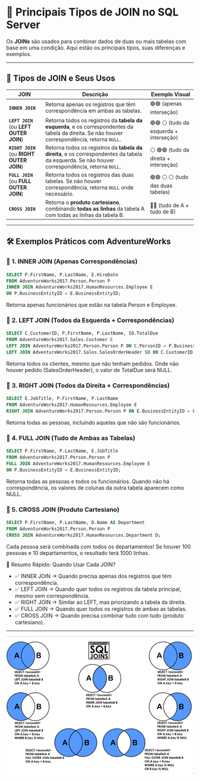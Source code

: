 # 🔗 Principais Tipos de JOIN no SQL Server

Os **JOINs** são usados para combinar dados de duas ou mais tabelas com base em uma condição. Aqui estão os principais tipos, suas diferenças e exemplos.  

---

## 📌 **Tipos de JOIN e Seus Usos**

| JOIN           | Descrição | Exemplo Visual |
|---------------|-------------|----------------|
| **`INNER JOIN`** | Retorna apenas os registros que têm correspondência em ambas as tabelas. | 🟢🟢 (apenas interseção) |
| **`LEFT JOIN`** (ou **LEFT OUTER JOIN**) | Retorna todos os registros da **tabela da esquerda**, e os correspondentes da tabela da direita. Se não houver correspondência, retorna `NULL`. | 🟢🟢 ⚪ (tudo da esquerda + interseção) |
| **`RIGHT JOIN`** (ou **RIGHT OUTER JOIN**) | Retorna todos os registros da **tabela da direita**, e os correspondentes da tabela da esquerda. Se não houver correspondência, retorna `NULL`. | ⚪ 🟢🟢 (tudo da direita + interseção) |
| **`FULL JOIN`** (ou **FULL OUTER JOIN**) | Retorna todos os registros das duas tabelas. Se não houver correspondência, retorna `NULL` onde necessário. | 🟢🟢 ⚪ ⚪ (tudo das duas tabelas) |
| **`CROSS JOIN`** | Retorna o **produto cartesiano**, combinando **todas as linhas** da tabela A com todas as linhas da tabela B. | 🔄🔄 (tudo de A × tudo de B) |

---

## 🛠️ **Exemplos Práticos com AdventureWorks**

### 🔹 **1. INNER JOIN (Apenas Correspondências)**
```sql
SELECT P.FirstName, P.LastName, E.HireDate
FROM AdventureWorks2017.Person.Person P
INNER JOIN AdventureWorks2017.HumanResources.Employee E
ON P.BusinessEntityID = E.BusinessEntityID;
```
Retorna apenas funcionários que estão na tabela Person e Employee.

### 🔹 **2. LEFT JOIN (Todos da Esquerda + Correspondências)**
```sql
SELECT C.CustomerID, P.FirstName, P.LastName, SO.TotalDue
FROM AdventureWorks2017.Sales.Customer C
LEFT JOIN AdventureWorks2017.Person.Person P ON C.PersonID = P.BusinessEntityID
LEFT JOIN AdventureWorks2017.Sales.SalesOrderHeader SO ON C.CustomerID = SO.CustomerID;
```
Retorna todos os clientes, mesmo que não tenham pedidos.
Onde não houver pedido (SalesOrderHeader), o valor de TotalDue será NULL.

### 🔹 **3. RIGHT JOIN (Todos da Direita + Correspondências)**
```sql
SELECT E.JobTitle, P.FirstName, P.LastName
FROM AdventureWorks2017.HumanResources.Employee E
RIGHT JOIN AdventureWorks2017.Person.Person P ON E.BusinessEntityID = P.BusinessEntityID;
```
Retorna todas as pessoas, incluindo aquelas que não são funcionários.

### **🔹 4. FULL JOIN (Tudo de Ambas as Tabelas)**
```sql
SELECT P.FirstName, P.LastName, E.JobTitle
FROM AdventureWorks2017.Person.Person P
FULL JOIN AdventureWorks2017.HumanResources.Employee E
ON P.BusinessEntityID = E.BusinessEntityID;
```
Retorna todas as pessoas e todos os funcionários. Quando não há correspondência, os valores de colunas da outra tabela aparecem como NULL.

### **🔹 5. CROSS JOIN (Produto Cartesiano)**
```sql
SELECT P.FirstName, P.LastName, D.Name AS Department
FROM AdventureWorks2017.Person.Person P
CROSS JOIN AdventureWorks2017.HumanResources.Department D;
```
Cada pessoa será combinada com todos os departamentos! Se houver 100 pessoas e 10 departamentos, o resultado terá 1000 linhas.

📌 Resumo Rápido: Quando Usar Cada JOIN?
* ✅ INNER JOIN → Quando precisa apenas dos registros que têm correspondência.
* ✅ LEFT JOIN → Quando quer todos os registros da tabela principal, mesmo sem correspondência.
* ✅ RIGHT JOIN → Similar ao LEFT, mas priorizando a tabela da direita.
* ✅ FULL JOIN → Quando quer todos os registros de ambas as tabelas.
* ✅ CROSS JOIN → Quando precisa combinar tudo com tudo (produto cartesiano).


---
![JOINS](sqljoins.png)